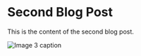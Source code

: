 # Second Blog Post

This is the content of the second blog post.

![Image 3 caption](../../public/running_photo.JPG)